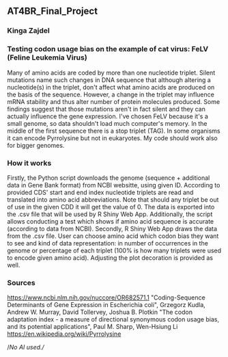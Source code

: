 ## AT4BR_Final_Project
### Kinga Zajdel

### Testing codon usage bias on the example of cat virus: FeLV (Feline Leukemia Virus)
Many of amino acids are coded by more than one nucleotide triplet. Silent mutations name such changes in DNA sequence that although altering a nucleotide(s) in the triplet, don't affect what amino acids are produced on the basis of the sequence. However, a change in the triplet may influence mRNA stability and thus alter number of protein molecules produced. Some findings suggest that those mutations aren't in fact silent and they can actually influence the gene expression.
I've chosen FeLV because it's a small genome, so data shouldn't load much computer's memory. In the middle of the first sequence there is a stop triplet (TAG). In some organisms it can encode Pyrrolysine but not in eukaryotes.
My code should work also for bigger genomes.

### How it works
Firstly, the Python script downloads the genome (sequence + additional data in Gene Bank format) from NCBI websitte, using given ID. According to provided CDS' start and end index nucleotide triplets are read and translated into amino acid abbreviations. Note that should any triplet be out of use in the given CDD it will get the value of 0. The data is exported into the .csv file that will be used by R Shiny Web App. Additionally, the script allows conducting a test which shows if amino acid sequence is accurate (according to data from NCBI).
Secondly, R Shiny Web App draws the data from the .csv file. User can choose amino acid which codon bias they want to see and kind of data representation: in number of occurrences in the genome or percentage of each triplet (100% is how many triplets were used to encode given amino acid). Adjusting the plot decoration is provided as well.

### Sources
https://www.ncbi.nlm.nih.gov/nuccore/OR682571.1
"Coding-Sequence Determinants of Gene Expression in Escherichia coli", Grzegorz Kudla, Andrew W. Murray, David Tollervey, Joshua B. Plotkin
"The codon adaptation index - a measure of directional synonymous codon usage bias, and its potential applications", Paul M. Sharp, Wen-Hsiung Li
https://en.wikipedia.org/wiki/Pyrrolysine

/*No AI used./*

